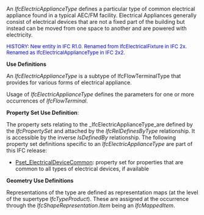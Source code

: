An _IfcElectricApplianceType_ defines a particular type of common electrical appliance found in a typical AEC/FM facility. Electrical Appliances generally consist of electrical devices that are not a fixed part of the building but instead can be moved from one space to another and are powered with electricity.

> <font color="#0000ff" size="-1">
HISTORY: New entity in IFC R1.0.
Renamed from IfcElectricalFixture in IFC 2x. Renamed as
IfcElectricalApplianceType in IFC 2x2. </font>
> 


****Use Definitions****

An _IfcElectricApplianceType_ is a subtype of IfcFlowTerminalType that provides for various forms of electrical appliance.

Usage of _IfcElectricApplianceType_ defines the parameters for one or more occurrences of _IfcFlowTerminal_.

****Property Set Use Definition****:

The property sets relating to the _IfcElectricApplianceType_are defined by the _IfcPropertySet_ and attached by the _IfcRelDefinesByType_ relationship. It is accessible by the inverse _IsDefinedBy_ relationship. The following property set definitions specific to an _IfcElectricApplianceType_ are part of this IFC release:

* [Pset_ElectricalDeviceCommon](../../psd/IfcElectricalDomain/Pset_ElectricalDeviceCommon.xml): property set for properties that are common to all types of electrical devices, if available 

****Geometry Use Definitions****

Representations of the type are defined as representation maps (at the level of the supertype _IfcTypeProduct_). These are assigned at the occurrence through the _IfcShapeRepresentation.Item_ being an _IfcMappedItem_.